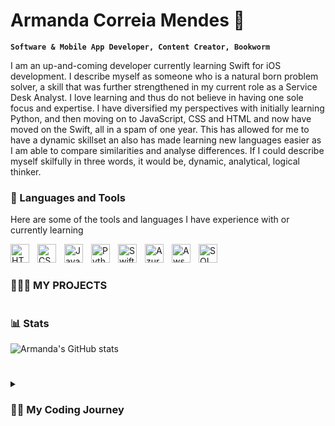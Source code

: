 <head>
    <link rel="stylesheet" href="https://kit.fontawesome.com/f0a6d108e3.css" crossorigin="anonymous">
</head>

# Armanda Correia Mendes 👋

**`Software & Mobile App Developer, Content Creator, Bookworm`**

I am an up-and-coming developer currently learning Swift for iOS development. I describe myself as someone who is a natural born problem solver, a skill that was further strengthened in my current role as a Service Desk Analyst. I love learning and thus do not believe in having one sole focus and expertise. I have diversified my perspectives with initially learning Python, and then moving on to JavaScript, CSS and HTML and now have moved on the Swift, all in a spam of one year. This has allowed for me to have a dynamic skillset an also has made learning new languages easier as I am able to compare similarities and analyse differences. If I could describe myself skilfully in three words, it would be, dynamic, analytical, logical thinker. 




### 🧰 Languages and Tools
Here are some of the tools and languages I have experience with or currently learning

<img align="left" alt="HTML" width="30px" style="padding-right:10px;" src="https://cdn.jsdelivr.net/gh/devicons/devicon/icons/html5/html5-plain.svg" />
<img align="left" alt="CSS" width="30px" style="padding-right:10px;" src="https://cdn.jsdelivr.net/gh/devicons/devicon/icons/css3/css3-plain.svg" />
<img align="left" alt="JavaScript" width="30px" style="padding-right:10px;" src="https://cdn.jsdelivr.net/gh/devicons/devicon/icons/javascript/javascript-plain.svg" />
<img align="left" alt="Python" width="30px" style="padding-right:10px;" src="https://cdn.jsdelivr.net/gh/devicons/devicon/icons/python/python-plain.svg" />
<img align="left" alt="Swift" width="30px" style="padding-right:10px;" src="https://cdn.jsdelivr.net/gh/devicons/devicon@latest/icons/swift/swift-original.svg" />
<img align="left" alt="Azure" width="30px" style="padding-right:10px;" src="https://cdn.jsdelivr.net/gh/devicons/devicon@latest/icons/azure/azure-original.svg" />
<img align="left" alt="Aws" width="30px" style="padding-right:10px;" src="https://cdn.jsdelivr.net/gh/devicons/devicon@latest/icons/amazonwebservices/amazonwebservices-original-wordmark.svg" />
<img align="left" alt="SQL" width="30px" style="padding-right:10px;" src="https://cdn.jsdelivr.net/gh/devicons/devicon@latest/icons/mysql/mysql-original.svg" />
          
<br />

#
### 👩🏾‍💻 MY PROJECTS


#

### 📊 Stats

![Armanda's GitHub stats](https://github-readme-stats.vercel.app/api?username=ArmandaMendes&show_icons=true&theme=gruvbox)

<!-- ![GitHub Streak](https://streak-stats.demolab.com?user=ArmandaMendes&theme=gruvbox&border_radius=4.5) -->

#



<details>
    <summary><h3>👨‍💻 My Coding Journey </h3></summary>
     


As most coders will relate, I was always the “techy” in my household. I call people when they need help setting up hardware, fixing any issues related to mobile phones, laptops, or printers, or using software.
Nevertheless, I went to university to study LLB Law with honours. I graduated with 2:1. Technology has never honestly been something I had considered, mostly because it was never something I studied in school, nor was there much emphasis on it as a career path during my journey. 

But as fate would have it, the first job I landed post-graduation was a Service Desk Analyst role at the University of Westminster. Here, I was introduced to the tech industry and learned so much about problem-solving, logical and analytical thinking, and overall online research. 

It was no surprise that I naturally gravitated to this role and, because I was good at it, became a Senior member of the team within weeks!
Here is a timeline of my journey!


💻 In August 2018, got my first IT Job as a 
Service Desk Analyst. Shortly after, I became a senior member. 
Here I learned all about Windows & Mac OS, 
Hardware and Software troubleshooting, 
Research, Problem Solving, Azure, ITIL and Agile.




FEB 2023 BOOTCAMP

🎊Discovered UK Government
Funded skills boot camp thanks to TikTok 2022
Registered for a Software Dev Level 3 Bootcamp Feb 2023
Learned Python, & AWS here. 


APR 2023 SELF LEARNING 

❤Completed boot camp April 2023
I began self-learning using YouTube
learned JavaScript, HTML, CSS 



DEC 2023 SHIFT TO SWIFT

♻ This is where I am currently. I decided to further
Invest in my learning and education
I purchased an Udemy course
On iOS App Dev, Swift with Angela Yu

   

